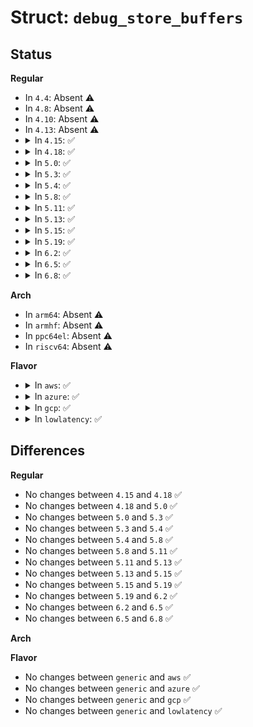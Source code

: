 # Struct: <code>debug_store_buffers</code>

## Status
<b>Regular</b>
<ul>
<li>
In <code>4.4</code>: Absent ⚠️
</li>
<li>
In <code>4.8</code>: Absent ⚠️
</li>
<li>
In <code>4.10</code>: Absent ⚠️
</li>
<li>
In <code>4.13</code>: Absent ⚠️
</li>
<li>
<details>
<summary>In <code>4.15</code>: ✅</summary>

```c
struct debug_store_buffers {
    char bts_buffer[65536];
    char pebs_buffer[65536];
};
```
</details>
</li>
<li>
<details>
<summary>In <code>4.18</code>: ✅</summary>

```c
struct debug_store_buffers {
    char bts_buffer[65536];
    char pebs_buffer[65536];
};
```
</details>
</li>
<li>
<details>
<summary>In <code>5.0</code>: ✅</summary>

```c
struct debug_store_buffers {
    char bts_buffer[65536];
    char pebs_buffer[65536];
};
```
</details>
</li>
<li>
<details>
<summary>In <code>5.3</code>: ✅</summary>

```c
struct debug_store_buffers {
    char bts_buffer[65536];
    char pebs_buffer[65536];
};
```
</details>
</li>
<li>
<details>
<summary>In <code>5.4</code>: ✅</summary>

```c
struct debug_store_buffers {
    char bts_buffer[65536];
    char pebs_buffer[65536];
};
```
</details>
</li>
<li>
<details>
<summary>In <code>5.8</code>: ✅</summary>

```c
struct debug_store_buffers {
    char bts_buffer[65536];
    char pebs_buffer[65536];
};
```
</details>
</li>
<li>
<details>
<summary>In <code>5.11</code>: ✅</summary>

```c
struct debug_store_buffers {
    char bts_buffer[65536];
    char pebs_buffer[65536];
};
```
</details>
</li>
<li>
<details>
<summary>In <code>5.13</code>: ✅</summary>

```c
struct debug_store_buffers {
    char bts_buffer[65536];
    char pebs_buffer[65536];
};
```
</details>
</li>
<li>
<details>
<summary>In <code>5.15</code>: ✅</summary>

```c
struct debug_store_buffers {
    char bts_buffer[65536];
    char pebs_buffer[65536];
};
```
</details>
</li>
<li>
<details>
<summary>In <code>5.19</code>: ✅</summary>

```c
struct debug_store_buffers {
    char bts_buffer[65536];
    char pebs_buffer[65536];
};
```
</details>
</li>
<li>
<details>
<summary>In <code>6.2</code>: ✅</summary>

```c
struct debug_store_buffers {
    char bts_buffer[65536];
    char pebs_buffer[65536];
};
```
</details>
</li>
<li>
<details>
<summary>In <code>6.5</code>: ✅</summary>

```c
struct debug_store_buffers {
    char bts_buffer[65536];
    char pebs_buffer[65536];
};
```
</details>
</li>
<li>
<details>
<summary>In <code>6.8</code>: ✅</summary>

```c
struct debug_store_buffers {
    char bts_buffer[65536];
    char pebs_buffer[65536];
};
```
</details>
</li>
</ul>
<b>Arch</b>
<ul>
<li>
In <code>arm64</code>: Absent ⚠️
</li>
<li>
In <code>armhf</code>: Absent ⚠️
</li>
<li>
In <code>ppc64el</code>: Absent ⚠️
</li>
<li>
In <code>riscv64</code>: Absent ⚠️
</li>
</ul>
<b>Flavor</b>
<ul>
<li>
<details>
<summary>In <code>aws</code>: ✅</summary>

```c
struct debug_store_buffers {
    char bts_buffer[65536];
    char pebs_buffer[65536];
};
```
</details>
</li>
<li>
<details>
<summary>In <code>azure</code>: ✅</summary>

```c
struct debug_store_buffers {
    char bts_buffer[65536];
    char pebs_buffer[65536];
};
```
</details>
</li>
<li>
<details>
<summary>In <code>gcp</code>: ✅</summary>

```c
struct debug_store_buffers {
    char bts_buffer[65536];
    char pebs_buffer[65536];
};
```
</details>
</li>
<li>
<details>
<summary>In <code>lowlatency</code>: ✅</summary>

```c
struct debug_store_buffers {
    char bts_buffer[65536];
    char pebs_buffer[65536];
};
```
</details>
</li>
</ul>

## Differences
<b>Regular</b>
<ul>
<li>
No changes between <code>4.15</code> and <code>4.18</code> ✅
</li>
<li>
No changes between <code>4.18</code> and <code>5.0</code> ✅
</li>
<li>
No changes between <code>5.0</code> and <code>5.3</code> ✅
</li>
<li>
No changes between <code>5.3</code> and <code>5.4</code> ✅
</li>
<li>
No changes between <code>5.4</code> and <code>5.8</code> ✅
</li>
<li>
No changes between <code>5.8</code> and <code>5.11</code> ✅
</li>
<li>
No changes between <code>5.11</code> and <code>5.13</code> ✅
</li>
<li>
No changes between <code>5.13</code> and <code>5.15</code> ✅
</li>
<li>
No changes between <code>5.15</code> and <code>5.19</code> ✅
</li>
<li>
No changes between <code>5.19</code> and <code>6.2</code> ✅
</li>
<li>
No changes between <code>6.2</code> and <code>6.5</code> ✅
</li>
<li>
No changes between <code>6.5</code> and <code>6.8</code> ✅
</li>
</ul>
<b>Arch</b>
<ul>
</ul>
<b>Flavor</b>
<ul>
<li>
No changes between <code>generic</code> and <code>aws</code> ✅
</li>
<li>
No changes between <code>generic</code> and <code>azure</code> ✅
</li>
<li>
No changes between <code>generic</code> and <code>gcp</code> ✅
</li>
<li>
No changes between <code>generic</code> and <code>lowlatency</code> ✅
</li>
</ul>
